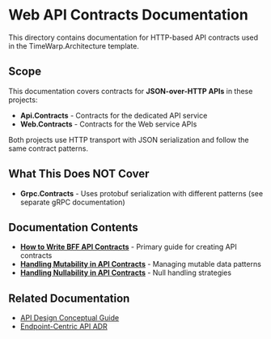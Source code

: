 # Web API Contracts Documentation

This directory contains documentation for HTTP-based API contracts used in the TimeWarp.Architecture template.

## Scope

This documentation covers contracts for **JSON-over-HTTP APIs** in these projects:

- **Api.Contracts** - Contracts for the dedicated API service
- **Web.Contracts** - Contracts for the Web service APIs

Both projects use HTTP transport with JSON serialization and follow the same contract patterns.

## What This Does NOT Cover

- **Grpc.Contracts** - Uses protobuf serialization with different patterns (see separate gRPC documentation)

## Documentation Contents

- **[How to Write BFF API Contracts](HowToWrite_BFF_API_Contracts.md)** - Primary guide for creating API contracts
- **[Handling Mutability in API Contracts](Handling_Mutability_in_API_Contracts.md)** - Managing mutable data patterns
- **[Handling Nullability in API Contracts](Handling_Nullability_in_API_Contracts.md)** - Null handling strategies

## Related Documentation

- [API Design Conceptual Guide](../../Conceptual/ApiDesign.md)
- [Endpoint-Centric API ADR](../../Conceptual/ArchitecturalDecisionRecords/Approved/0003-endpoint-centric-api-with-interface-based-validation.md)